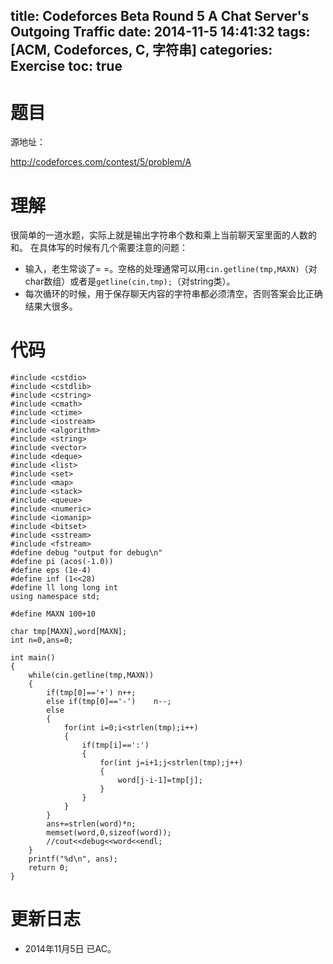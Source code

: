 title: Codeforces Beta Round 5 A Chat Server's Outgoing Traffic
date: 2014-11-5 14:41:32
tags: [ACM, Codeforces, C, 字符串]
categories: Exercise
toc: true
---
# 题目	
源地址：

http://codeforces.com/contest/5/problem/A

# 理解
很简单的一道水题，实际上就是输出字符串个数和乘上当前聊天室里面的人数的和。
在具体写的时候有几个需要注意的问题：
- 输入，老生常谈了= =。空格的处理通常可以用`cin.getline(tmp,MAXN)`（对char数组）或者是`getline(cin,tmp);`（对string类）。
- 每次循环的时候，用于保存聊天内容的字符串都必须清空，否则答案会比正确结果大很多。

<!-- more -->

# 代码
```
#include <cstdio>
#include <cstdlib>
#include <cstring>
#include <cmath>
#include <ctime>
#include <iostream>
#include <algorithm>
#include <string>
#include <vector>
#include <deque>
#include <list>
#include <set>
#include <map>
#include <stack>
#include <queue>
#include <numeric>
#include <iomanip>
#include <bitset>
#include <sstream>
#include <fstream>
#define debug "output for debug\n"
#define pi (acos(-1.0))
#define eps (1e-4)
#define inf (1<<28)
#define ll long long int
using namespace std;

#define MAXN 100+10

char tmp[MAXN],word[MAXN];
int n=0,ans=0;

int main()
{
    while(cin.getline(tmp,MAXN))
    {
        if(tmp[0]=='+') n++;
        else if(tmp[0]=='-')    n--;
        else
        {
            for(int i=0;i<strlen(tmp);i++)
            {
                if(tmp[i]==':')
                {
                    for(int j=i+1;j<strlen(tmp);j++)
                    {
                        word[j-i-1]=tmp[j];
                    }
                }
            }
        }
        ans+=strlen(word)*n;
        memset(word,0,sizeof(word));
        //cout<<debug<<word<<endl;
    }
    printf("%d\n", ans);
    return 0;
}
```
# 更新日志
- 2014年11月5日 已AC。